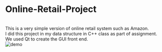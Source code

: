 # Online-Retail-Project
<br /> This is a very simple version of online retail system such as Amazon.<br /> I did this project in my data structure in C++ class as part of assignment.<br /> We used Qt to create the GUI front end.
<br /> ![demo](https://user-images.githubusercontent.com/25019029/33401373-e281e92c-d50d-11e7-9288-27c4cda624d7.png)
